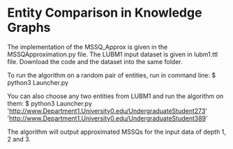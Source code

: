 # Entity Comparison in Knowledge Graphs

The implementation of the MSSQ_Approx is given in the MSSQApproximation.py file.
The LUBM1 input dataset is given in lubm1.ttl file.
Download the code and the dataset into the same folder.

To run the algorithm on a random pair of entities, run in command line:
$ python3 Launcher.py

You can also choose any two entities from LUBM1 and run the algorithm on them:
$ python3 Launcher.py '<http://www.Department1.University0.edu/UndergraduateStudent273>' '<http://www.Department1.University0.edu/UndergraduateStudent389>'

The algorithm will output approximated MSSQs for the input data of depth 1, 2 and 3.
